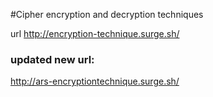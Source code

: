 #Cipher encryption and decryption techniques

url
http://encryption-technique.surge.sh/
### updated new url:
http://ars-encryptiontechnique.surge.sh/
